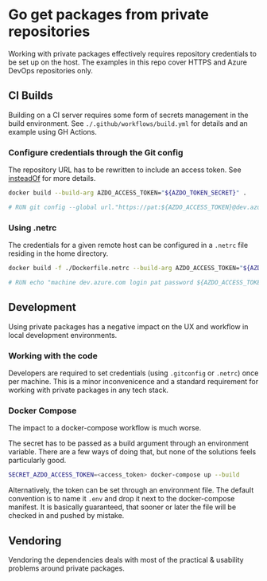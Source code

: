 # Go get packages from private repositories

Working with private packages effectively requires repository credentials to be set up on the host. The examples in this repo cover HTTPS and Azure DevOps repositories only.

## CI Builds

Building on a CI server requires some form of secrets management in the build environment. See `./.github/workflows/build.yml` for details and an example using GH Actions.  

### Configure credentials through the Git config

The repository URL has to be rewritten to include an access token. See [insteadOf](https://git-scm.com/docs/git-config#Documentation/git-config.txt-urlltbasegtinsteadOf) for more details.


```sh
docker build --build-arg AZDO_ACCESS_TOKEN="${AZDO_TOKEN_SECRET}" .

# RUN git config --global url."https://pat:${AZDO_ACCESS_TOKEN}@dev.azure.com".insteadOf "https://dev.azure.com"

```

### Using .netrc

The credentials for a given remote host can be configured in a `.netrc` file residing in the home directory.

```sh
docker build -f ./Dockerfile.netrc --build-arg AZDO_ACCESS_TOKEN="${AZDO_TOKEN_SECRET}" .

# RUN echo "machine dev.azure.com login pat password ${AZDO_ACCESS_TOKEN}" > ~/.netrc
```

## Development

Using private packages has a negative impact on the UX and workflow in local development environments.  

### Working with the code

Developers are required to set credentials (using `.gitconfig` or `.netrc`) once per machine. This is a minor inconvenicence and a standard requirement for working with private packages in any tech stack.

### Docker Compose

The impact to a docker-compose workflow is much worse.  

The secret has to be passed as a build argument through an environment variable. There are a few ways of doing that, but none of the solutions feels particularly good.

```sh
SECRET_AZDO_ACCESS_TOKEN=<access_token> docker-compose up --build
```

Alternatively, the token can be set through an environment file. The default convention is to name it `.env` and drop it next to the docker-compose manifest. It is basically guaranteed, that sooner or later the file will be checked in and pushed by mistake. 


## Vendoring

Vendoring the dependencies deals with most of the practical & usability problems around private packages. 
